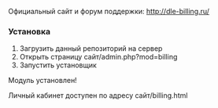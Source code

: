 Официальный сайт и форум поддержки: http://dle-billing.ru/

<h3>Установка</h3>

1. Загрузить данный репозиторий на сервер
2. Открыть страницу сайт/admin.php?mod=billing
3. Запустить установщик

Модуль установлен!

Личный кабинет доступен по адресу сайт/billing.html
